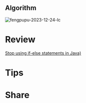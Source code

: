 ## Algorithm
![fengpupu-2023-12-24-lc](../../images/temp/fengpu-2024-10-27-lc.png)

# Review
[Stop using if-else statements in Java)](https://medium.com/javarevisited/stop-using-if-else-statements-in-java-57234e13bf9d)

# Tips


# Share
